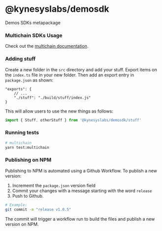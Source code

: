 # @kynesyslabs/demosdk

Demos SDKs metapackage

### Multichain SDKs Usage

Check out the [multichain documentation](./documentation/multichain/README.md).


### Adding stuff

Create a new folder in the `src` directory and add your stuff. Export items on the `index.ts` file in your new folder. Then add an export entry in `package.json` as shown:

```jsonc
"exports": {
    // ...
    "./stuff": "./build/stuff/index.js"
}
```

This will allow users to use the new things as follows:

```js
import { Stuff, otherStuff } from '@kynesyslabs/demosdk/stuff'
```

### Running tests

```sh
# multichain
yarn test:multichain
```

### Publishing on NPM

Publishing to NPM is automated using a Github Workflow. To publish a new version:

1. Incrememt the `package.json` version field
2. Commit your changes with a message starting with the word `release`
3. Push to Github.

```sh
# Example:
git commit -m "release v1.0.5"
```

The commit will trigger a workflow run to build the files and publish a new version on NPM.
